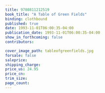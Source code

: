 ```yaml
---
title: 9780811212519
book_title: "A Table of Green Fields"
binding: clothbound
published: true
date: 1993-11-01T06:00:35-04:00
publication_date: 1993-11-01T06:00:35-04:00
show_in_forthcoming: false
contributors:

cover_image_path: tableofgreenfields.jpg
forsale: false
saleprice:
shipping_charge:
price_us: 24.95
price_cn:
trim_size:
page_count:
---
```


